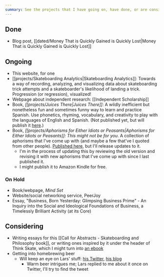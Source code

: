 ```yaml
---
summary: See the projects that I have going on, have done, or are considering
---
```


## Done
- Blog post, [[dated/Money That is Quickly Gained is Quickly Lost|Money That is Quickly Gained is Quickly Lost]]

## Ongoing
- This website, for one
- [[projects/Skateboarding Analytics|Skateboarding Analytics]]: Towards a way of recording, analyzing, and visualizing data about skateboarding trick attempts and a skateboarder's likelihood of landing a trick. Progression (or regression), visualized!
- Webpage about independent research: [[Independent Scholarship]]
- Book, *[[projects/Juices There|Juices There]]*: A wildly inefficient but nonetheless fun and sometimes funny way to learn and practice Spanish. Use phonetics, rhyming, vocabulary, and creativity to play with the languages of English and Spanish. (Not published yet, but will publish it [here](https://leanpub.com/juices-there "The 'Juices There?!' book on Leanpub").)
- Book, *[[projects/Aphorisms for Either Idiots or Peasants|Aphorisms for Either Idiots or Peasants]]: This might not be for you*. A collection of aphorisms that I've come up with (and maybe a few that've I quoted from other people). [Published here](https://leanpub.com/aphorisms-for-idiots-or-peasants), but I'll release updates to it.
	- I'm in the process of updating this by reviewing the old version and revising it with new aphorisms that I've come up with since I last published it.
	- I might publish it to Amazon Kindle for free.

### On Hold
- Book/webpage, *Mind Set*
- Website/social networking service, PeerJoy
- Essay, "Business, Born Yesterday: Glimpsing Business Prime" - An Inquiry into the Social and Ideological Foundations of Business, a Timelessly Brilliant Activity (at its Core)

## Considering
- Writing essays for this [[Call for Abstracts - Skateboarding and Philosophy book]], or writing ones inspired by it under the header of Think Skate, which I might turn into [an ebook](https://leanpub.com/thinkskate)
- Getting into homebrewing beer
	- Will keep an eye on Lars' stuff: [his Twitter](https://twitter.com/larsga), [his blog](https://www.garshol.priv.no/)
		- Warm beer intrigues me; Lars replied to me about it once on Twitter, I'll try to find the tweet